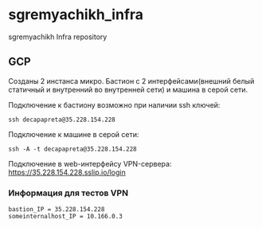 # sgremyachikh_infra
sgremyachikh Infra repository

## GCP

Созданы 2 инстанса микро.
Бастион с 2 интерфейсами(внешний белый статичный и внутренний во внутренней сети) и машина в серой сети.

Подключение к бастиону возможно при наличии ssh ключей:

```
ssh decapapreta@35.228.154.228
```
Подключение к машине в серой сети:
```
ssh -A -t decapapreta@35.228.154.228
```
Подключение в web-интерфейсу VPN-сервера:
https://35.228.154.228.sslip.io/login


### Информация для тестов VPN

```
bastion_IP = 35.228.154.228
someinternalhost_IP = 10.166.0.3
```

